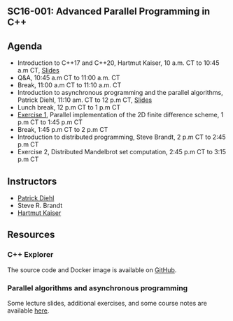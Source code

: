 ## SC16-001: Advanced Parallel Programming in C++

## Agenda

* Introduction to C++17 and C++20, Hartmut Kaiser, 10 a.m. CT to 10:45 a.m CT, [Slides](https://drive.google.com/file/d/1iF895LQMAvKtPoO-niU7AkEwDLPoJeTB/view?usp=sharing)
* Q&A, 10:45 a.m CT to 11:00 a.m. CT
* Break, 11:00 a.m CT to 11:10 a.m. CT
* Introduction to asynchronous programming and the parallel algorithms, Patrick Diehl, 11:10 am. CT to 12 p.m CT, [Slides](/slides/part1.slides.html)
* Lunch break, 12 p.m CT to 1 p.m CT 
* [Exercise 1](https://github.com/shortcourse/USACM16-shortcourse/blob/main/exercise/Exercise1.ipynb), Parallel implementation of the 2D finite difference scheme, 1 p.m CT to 1:45 p.m CT
* Break, 1:45 p.m CT to 2 p.m CT
* Introduction to distributed programming, Steve Brandt, 2 p.m CT to 2:45 p.m CT
* Exercise 2, Distributed Mandelbrot set computation, 2:45 p.m CT to 3:15 p.m CT 

## Instructors 

* [Patrick Diehl](https://www.diehlpk.de/)
* Steve R. Brandt
* [Hartmut Kaiser](www.cct.lsu.edu/~hkaiser)

## Resources

### C++ Explorer

The source code and Docker image is available on [GitHub](https://github.com/stevenrbrandt/CxxExplorer).

### Parallel algorithms and asynchronous programming

Some lecture slides, additional exercises, and some course notes are available [here](https://www.cct.lsu.edu/~pdiehl/teaching/2021/4997/).  
